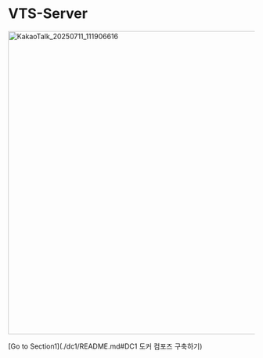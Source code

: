 # VTS-Server

<img width="886" height="619" alt="KakaoTalk_20250711_111906616" src="https://github.com/user-attachments/assets/159c463e-2160-44e0-9daf-35f1154d977f" />

[Go to Section1](./dc1/README.md#DC1 도커 컴포즈 구축하기)



